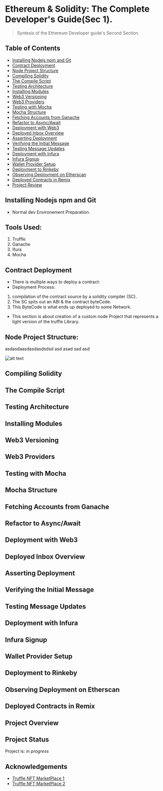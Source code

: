 
# Ethereum & Solidity: The Complete Developer's Guide(Sec 1).
> Syntesis of the Ethereum Developer guide's Second Section.


## Table of Contents
* [Installing Nodejs npm and Git](#installing-nodejs-npm-and-git)
* [Contract Deployment](#contract-deployment)
* [Node Project Structure](#node-project-structure)
* [Compiling Solidity](#compiling-solidity)
* [The Compile Script](#the-compile-script)
* [Testing Architecture](#testing-architecture)
* [Installing Modules](#remix)
* [Web3 Versioning](#project-status)
* [Web3 Providers](#room-for-improvement)
* [Testing with Mocha](#acknowledgements)
* [Mocha Structure](#acknowledgements)
* [Fetching Accounts from Ganache](#acknowledgements)
* [Refactor to Async/Await](#acknowledgements)
* [Deployment with Web3](#acknowledgements)
* [Deployed Inbox Overview](#acknowledgements)
* [Asserting Deployment](#acknowledgements)
* [Verifying the Initial Message](#acknowledgements)
* [Testing Message Updates](#acknowledgements)
* [Deployment with Infura](#acknowledgements)
* [Infura Signup](#acknowledgements)
* [Wallet Provider Setup](#acknowledgements)
* [Deployment to Rinkeby](#acknowledgements)
* [Observing Deployment on Etherscan](#acknowledgements)
* [Deployed Contracts in Remix](#acknowledgements)
* [Project Review](#acknowledgements)


## Installing Nodejs npm and Git
- Normal dev Environement Preparation.

## Tools Used:
1. Truffle
2. Ganache
3. Ifura
4. Mocha

## Contract Deployment
- There is multiple ways to deploy a contract:
- Deployment Process:
 1. compilation of the contract source by a solidity compiler (SC).
 2. The SC spits out an ABI & the contract byteCode.
 3. This ByteCode is what ends up deployed to some Network.
- This section is about creation of a custom node Project that represents a light version of the truffle Library.

## Node Project Structure:
asdasdaasdasdasdsdsd
asd
asad
sad
asd

![alt text](https://github.com/Nhaila-Abdessamad/blockchain/blob/main/FIGs/Sec2/NodeProj%20Struct.png "Projact Structure")

## Compiling Solidity
## The Compile Script
## Testing Architecture 
## Installing Modules
## Web3 Versioning
## Web3 Providers
## Testing with Mocha
## Mocha Structure
## Fetching Accounts from Ganache 
## Refactor to Async/Await
## Deployment with Web3
## Deployed Inbox Overview
## Asserting Deployment
## Verifying the Initial Message
## Testing Message Updates
## Deployment with Infura 
## Infura Signup
## Wallet Provider Setup
## Deployment to Rinkeby
## Observing Deployment on Etherscan
## Deployed Contracts in Remix
## Project Overview
## Project Status
Project is: _in progress_ 

## Acknowledgements
- [Truffle NFT MarketPlace 1](https://github.com/eQereum/truffle-web3-nft-marketplace)
- [Truffle NFT MarketPlace 2](https://github.com/miquelTC/nft-marketplace)

